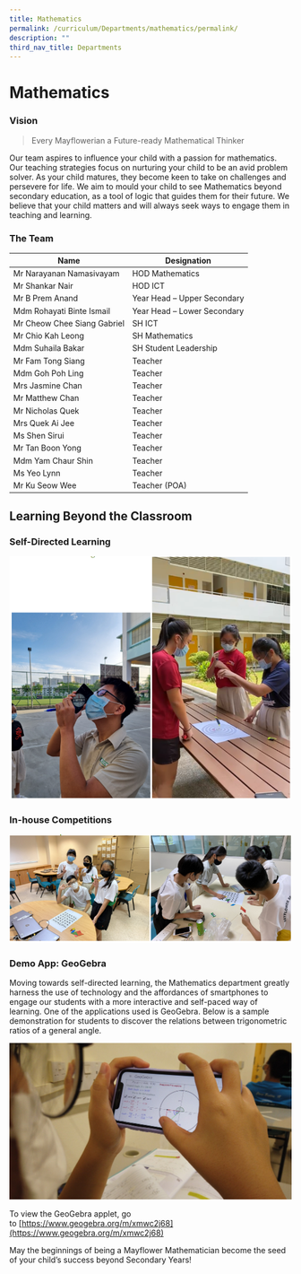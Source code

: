 ```yaml
---
title: Mathematics
permalink: /curriculum/Departments/mathematics/permalink/
description: ""
third_nav_title: Departments
---
```

Mathematics
===========

### Vision

> Every Mayflowerian a Future-ready Mathematical Thinker

Our team aspires to influence your child with a passion for mathematics.
Our teaching strategies focus on nurturing your child to be an avid problem solver.
As your child matures, they become keen to take on challenges and persevere for life.
We aim to mould your child to see Mathematics beyond secondary education, as a tool of logic that guides them for their future.
We believe that your child matters and will always seek ways to engage them in teaching and learning.

### The Team


| Name | Designation | 
| -------- | -------- | 
| Mr Narayanan Namasivayam     | HOD Mathematics |
| Mr Shankar Nair | HOD ICT |
| Mr B Prem Anand | Year Head – Upper Secondary |
| Mdm Rohayati Binte Ismail |Year Head – Lower Secondary|
| Mr Cheow Chee Siang Gabriel| SH ICT |
| Mr Chio Kah Leong | SH Mathematics |
| Mdm Suhaila Bakar |SH Student Leadership |
| Mr Fam Tong Siang  | Teacher |
| Mdm Goh Poh Ling | Teacher |  
| Mrs Jasmine Chan | Teacher |
| Mr Matthew Chan | Teacher | 
| Mr Nicholas Quek  | Teacher |
| Mrs Quek Ai Jee | Teacher |
| Ms Shen Sirui | Teacher |
| Mr Tan Boon Yong | Teacher |
| Mdm Yam Chaur Shin | Teacher |
| Ms Yeo Lynn | Teacher |
| Mr Ku Seow Wee | Teacher (POA) |

Learning Beyond the Classroom
----------------------------------

### Self-Directed Learning
![](/images/math2.png)

### In-house Competitions
![](/images/math3.png)

### Demo App: GeoGebra

Moving towards self-directed learning, the Mathematics department greatly harness the use of technology and the affordances of smartphones to engage our students with a more interactive and self-paced way of learning. One of the applications used is GeoGebra. Below is a sample demonstration for students to discover the relations between trigonometric ratios of a general angle.

![](/images/math4.jpg)

To view the GeoGebra applet, go to [https://www.geogebra.org/m/xmwc2j68](https://www.geogebra.org/m/xmwc2j68)

May the beginnings of being a Mayflower Mathematician become the seed of your child’s success beyond Secondary Years!